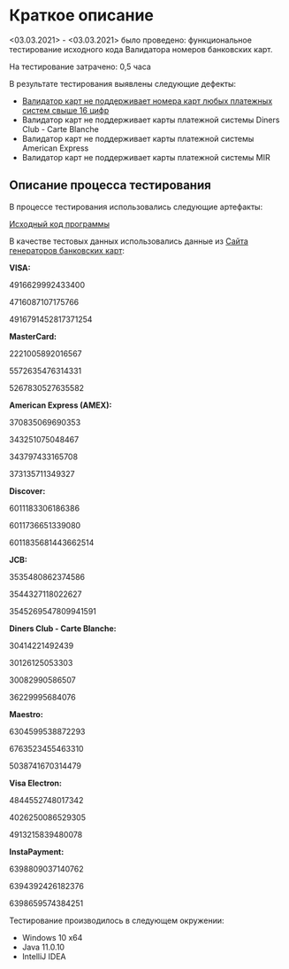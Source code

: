 #  Краткое описание  

<03.03.2021> - <03.03.2021> было проведено: функциональное тестирование исходного кода Валидатора номеров банковских карт.

На тестирование затрачено: 0,5 часа

В результате тестирования выявлены следующие дефекты:
- [Валидатор карт не поддерживает номера карт любых платежных систем свыше 16 цифр](https://github.com/Anton10011/Java1.2/issues/1)
- Валидатор карт не поддерживает карты платежной системы Diners Club - Carte Blanche
- Валидатор карт не поддерживает карты платежной системы American Express
- Валидатор карт не поддерживает карты платежной системы MIR

## Описание процесса тестирования

В процессе тестирования использовались следующие артефакты:

[Исходный код программы](https://github.com/Anton10011/Java1.2/blob/master/src/Main.java) 

В качестве тестовых данных использовались данные из [Сайта генераторов банковских карт](freeformatter.com):

**VISA:**

4916629992433400

4716087107175766

4916791452817371254

**MasterCard:**

2221005892016567

5572635476314331

5267830527635582

**American Express (AMEX):**

370835069690353

343251075048467

343797433165708

373135711349327

**Discover:**

6011183306186386

6011736651339080

6011835681443662514

**JCB:**

3535480862374586

3544327118022627

3545269547809941591

**Diners Club - Carte Blanche:**

30414221492439

30126125053303

30082990586507

36229995684076

**Maestro:**

6304599538872293

6763523455463310

5038741670314479

**Visa Electron:**

4844552748017342

4026250086529305

4913215839480078

**InstaPayment:**

6398809037140762

6394392426182376

6398659574384251


Тестирование производилось в следующем окружении:

- Windows 10 х64
- Java 11.0.10
- IntelliJ IDEA
